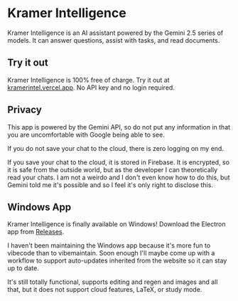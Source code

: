 # Kramer Intelligence

Kramer Intelligence is an AI assistant powered by the Gemini 2.5 series of models. It can answer questions, assist with tasks, and read documents.

## Try it out

Kramer Intelligence is 100% free of charge. Try it out at [kramerintel.vercel.app](https://kramerintel.vercel.app). No API key and no login required.

## Privacy

This app is powered by the Gemini API, so do not put any information in that you are uncomfortable with Google being able to see.

If you do not save your chat to the cloud, there is zero logging on my end.

If you save your chat to the cloud, it is stored in Firebase. It is encrypted, so it is safe from the outside world, but as the developer I can theoretically read your chats. I am not a weirdo and I don't even know how to do this, but Gemini told me it's possible and so I feel it's only right to disclose this.

## Windows App

Kramer Intelligence is finally available on Windows! Download the Electron app from [Releases](../../releases).

I haven't been maintaining the Windows app because it's more fun to vibecode than to vibemaintain. Soon enough I'll maybe come up with a workflow to support auto-updates inherited from the website so it can stay up to date.

It's still totally functional, supports editing and regen and images and all that, but it does not support cloud features, LaTeX, or study mode.
